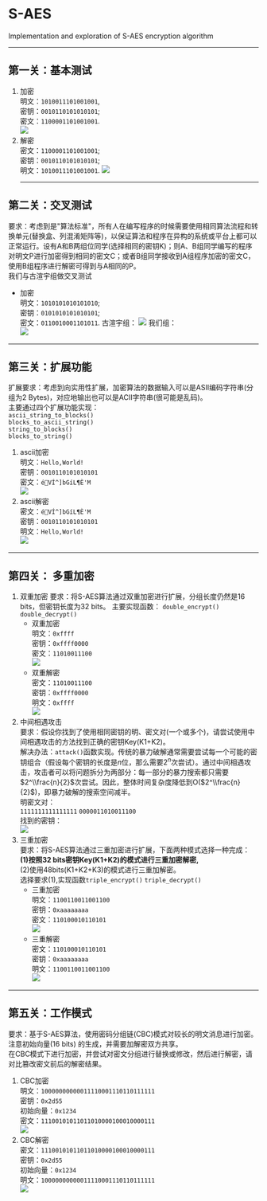 # S-AES
Implementation and exploration of S-AES encryption algorithm
***
## 第一关：基本测试
1. 加密    
   明文：`1010011101001001`,    
   密钥：`0010110101010101`;    
   密文：`1100001101001001`.        
   ![](/images/S-AES-encrypt.jpg)        
2. 解密    
   密文：`1100001101001001`;    
   密钥：`0010110101010101`;    
   明文：`1010011101001001`.
   ![](/images/S-AES-decrypt.jpg)
   ***
## 第二关：交叉测试
要求：考虑到是"算法标准"，所有人在编写程序的时候需要使用相同算法流程和转换单元(替换盒、列混淆矩阵等)，以保证算法和程序在异构的系统或平台上都可以正常运行。设有A和B两组位同学(选择相同的密钥K)；则A、B组同学编写的程序对明文P进行加密得到相同的密文C；或者B组同学接收到A组程序加密的密文C，使用B组程序进行解密可得到与A相同的P。     
我们与古渲宇组做交叉测试     
* 加密    
   明文：`1010101010101010`;    
   密钥：`0101010101010101`;    
   密文：`0110010001101011`.
   古渲宇组：
   ![](https://imgur.la/images/2024/10/30/image751d1b4d14cfdf9e.png)
   我们组：    
   ![](/images/cross-encrypt.jpg)
***
## 第三关：扩展功能
扩展要求：考虑到向实用性扩展，加密算法的数据输入可以是ASII编码字符串(分组为2 Bytes)，对应地输出也可以是ACII字符串(很可能是乱码)。         
主要通过四个扩展功能实现：    
`ascii_string_to_blocks()`    
`blocks_to_ascii_string()`    
`string_to_blocks()`    
`blocks_to_string()`    
1. ascii加密        
   明文：`Hello,World!`    
   密钥：`0010110101010101`    
   密文：`éVÍ^]bGíL¶È'M`    
   ![](/images/ascii-encrypt.jpg)        
2. ascii解密        
   密文：`éVÍ^]bGíL¶È'M`    
   密钥：`0010110101010101`        
   明文：`Hello,World!`               
   ![](/images/ascii-decrypt.jpg)            
***
## 第四关： 多重加密
1. 双重加密
   要求：将S-AES算法通过双重加密进行扩展，分组长度仍然是16 bits，但密钥长度为32 bits。
   主要实现函数：
   `double_encrypt()`    
   `double_decrypt()`    
   * 双重加密        
     明文：`0xffff`            
     密钥：`0xffff0000`                
     密文：`11010011100`    
     ![](/images/double-encrypt.jpg)        
   * 双重解密        
     密文：`11010011100`                
     密钥：`0xffff0000`                
     明文：`0xffff`    
     ![](/images/double-decrypt.jpg)        
2. 中间相遇攻击    
   要求：假设你找到了使用相同密钥的明、密文对(一个或多个)，请尝试使用中间相遇攻击的方法找到正确的密钥Key(K1+K2)。            
   解决办法：`attack()`函数实现。传统的暴力破解通常需要尝试每一个可能的密钥组合（假设每个密钥的长度是$n$位，那么需要$2^n$次尝试）。通过中间相遇攻击，攻击者可以将问题拆分为两部分：每一部分的暴力搜索都只需要 $2^\\frac{n}{2}$次尝试。因此，整体时间复杂度降低到O($2^\\frac{n}{2}$)，即暴力破解的搜索空间减半。        
   明密文对：    
   `1111111111111111`
   `0000011010011100`        
   找到的密钥：        
   ![](/images/attack.jpg)    
3. 三重加密    
   要求：将S-AES算法通过三重加密进行扩展，下面两种模式选择一种完成：    
   __(1)按照32 bits密钥Key(K1+K2)的模式进行三重加密解密,__        
   (2)使用48bits(K1+K2+K3)的模式进行三重加解密。    
   选择要求(1),实现函数`triple_encrypt()`
   `triple_decrypt()`        
   * 三重加密    
     明文：`1100110011001100`            
     密钥：`0xaaaaaaaa`                
     密文：`110100010110101`    
     ![](/images/three-encrypt.jpg)    
   * 三重解密    
     密文：`110100010110101`                
     密钥：`0xaaaaaaaa`                 
     明文：`1100110011001100`    
     ![](/images/three-decrypt.jpg)    
***
## 第五关：工作模式
要求：基于S-AES算法，使用密码分组链(CBC)模式对较长的明文消息进行加密。注意初始向量(16 bits) 的生成，并需要加解密双方共享。         
在CBC模式下进行加密，并尝试对密文分组进行替换或修改，然后进行解密，请对比篡改密文前后的解密结果。        
1. CBC加密    
   明文：`10000000000011110001110110111111`            
   密钥：`0x2d55`        
   初始向量：`0x1234`           
   密文：`11100101011011010000100010000111`        
   ![](/images/CBC-encrypt.jpg)            
3. CBC解密        
   密文：`11100101011011010000100010000111`            
   密钥：`0x2d55`          
   初始向量：`0x1234`              
   明文：`10000000000011110001110110111111`                
   ![](/images/CBC-decrypt.jpg)            






















   
